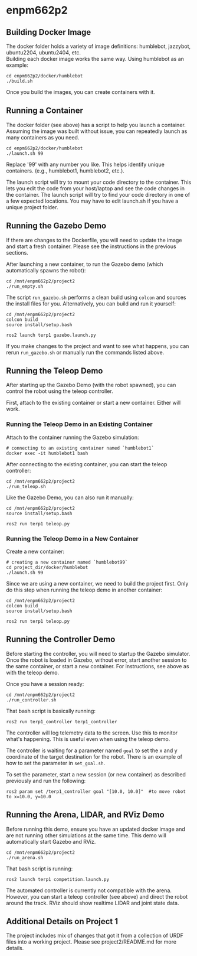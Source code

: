 # enpm662p2

## Building Docker Image
The docker folder holds a variety of image definitions: humblebot, jazzybot, ubuntu2204, ubuntu2404, etc.  
Building each docker image works the same way.  Using humblebot as an example:

    cd enpm662p2/docker/humblebot
    ./build.sh

Once you build the images, you can create containers with it.

## Running a Container
The docker folder (see above) has a script to help you launch a container.  
Assuming the image was built without issue, you can repeatedly launch as many containers as you need.

    cd enpm662p2/docker/humblebot
    ./launch.sh 99

Replace '99' with any number you like.  This helps identify unique containers.  (e.g., humblebot1, humblebot2, etc.).

The launch script will try to mount your code directory to the container.  This lets you edit the code from your host/laptop and see the code changes in the container.
The launch script will try to find your code directory in one of a few expected locations.  You may have to edit launch.sh if you have a unique project folder.

## Running the Gazebo Demo
If there are changes to the Dockerfile, you will need to update the image and start a fresh container.  Please see the instructions in the previous sections.

After launching a new container, to run the Gazebo demo (which automatically spawns the robot):

    cd /mnt/enpm662p2/project2
    ./run_empty.sh

The script `run_gazebo.sh` performs a clean build using `colcon` and sources the install files for you.  Alternatively, you can build and run it yourself:

    cd /mnt/enpm662p2/project2
    colcon build
    source install/setup.bash

    ros2 launch terp1 gazebo.launch.py

If you make changes to the project and want to see what happens, you can rerun `run_gazebo.sh` or manually run the commands listed above.  

## Running the Teleop Demo
After starting up the Gazebo Demo (with the robot spawned), you can control the robot using the teleop controller.  

First, attach to the existing container or start a new container.  Either will work.

### Running the Teleop Demo in an Existing Container
Attach to the container running the Gazebo simulation:

    # connecting to an existing container named `humblebot1`
    docker exec -it humblebot1 bash

After connecting to the existing container, you can start the teleop controller:

    cd /mnt/enpm662p2/project2
    ./run_teleop.sh

Like the Gazebo Demo, you can also run it manually:
    
    cd /mnt/enpm662p2/project2
    source install/setup.bash

    ros2 run terp1 teleop.py

### Running the Teleop Demo in a New Container

Create a new container:

    # creating a new container named `humblebot99`
    cd project_dir/docker/humblebot
    ./launch.sh 99 

Since we are using a new container, we need to build the project first.  Only do this step when running the teleop demo in another container:

    cd /mnt/enpm662p2/project2
    colcon build
    source install/setup.bash

    ros2 run terp1 teleop.py

## Running the Controller Demo

Before starting the controller, you will need to startup the Gazebo simulator.  Once the robot is loaded in Gazebo, without error, start another session to the same container, or start a new container.  For instructions, see above as with the teleop demo.

Once you have a session ready:

    cd /mnt/enpm662p2/project2
    ./run_controller.sh

That bash script is basically running:

    ros2 run terp1_controller terp1_controller

The controller will log telemetry data to the screen.  Use this to monitor what's happening.  This is useful even when using the teleop demo.

The controller is waiting for a parameter named `goal` to set the x and y coordinate of the target destination for the robot. There is an example of how to set the parameter in `set_goal.sh`.  

To set the parameter, start a new session (or new container) as described previously and run the following:

    ros2 param set /terp1_controller goal "[10.0, 10.0]"  #to move robot to x=10.0, y=10.0

## Running the Arena, LIDAR, and RViz Demo
Before running this demo, ensure you have an updated docker image and are not running other simulations at the same time.  This demo will automatically start Gazebo and RViz.  

    cd /mnt/enpm662p2/project2
    ./run_arena.sh

That bash script is running:

    ros2 launch terp1 competition.launch.py

The automated controller is currently not compatible with the arena.  However, you can start a teleop controller (see above) and direct the robot around the track.  RViz should show realtime LIDAR and joint state data.


## Additional Details on Project 1
The project includes mix of changes that got it from a collection of URDF files into a working project.  Please see project2/README.md for more details.
